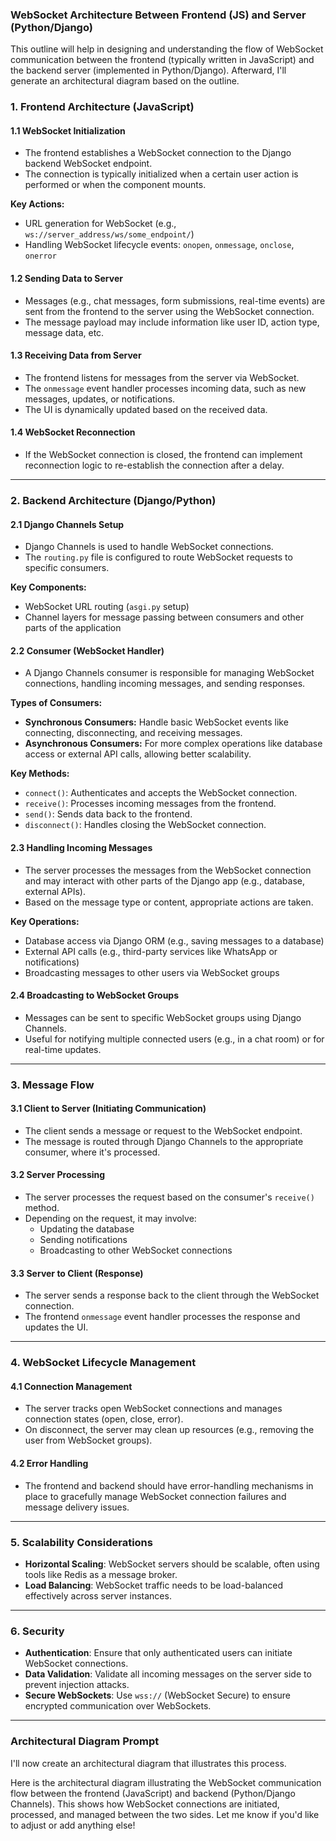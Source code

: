 ### WebSocket Architecture Between Frontend (JS) and Server (Python/Django)

This outline will help in designing and understanding the flow of WebSocket communication between the frontend (typically written in JavaScript) and the backend server (implemented in Python/Django). Afterward, I'll generate an architectural diagram based on the outline.

### 1. **Frontend Architecture (JavaScript)**

#### 1.1 **WebSocket Initialization**
   - The frontend establishes a WebSocket connection to the Django backend WebSocket endpoint.
   - The connection is typically initialized when a certain user action is performed or when the component mounts.

   **Key Actions:**
   - URL generation for WebSocket (e.g., `ws://server_address/ws/some_endpoint/`)
   - Handling WebSocket lifecycle events: `onopen`, `onmessage`, `onclose`, `onerror`
   
#### 1.2 **Sending Data to Server**
   - Messages (e.g., chat messages, form submissions, real-time events) are sent from the frontend to the server using the WebSocket connection.
   - The message payload may include information like user ID, action type, message data, etc.

#### 1.3 **Receiving Data from Server**
   - The frontend listens for messages from the server via WebSocket.
   - The `onmessage` event handler processes incoming data, such as new messages, updates, or notifications.
   - The UI is dynamically updated based on the received data.

#### 1.4 **WebSocket Reconnection**
   - If the WebSocket connection is closed, the frontend can implement reconnection logic to re-establish the connection after a delay.

---

### 2. **Backend Architecture (Django/Python)**

#### 2.1 **Django Channels Setup**
   - Django Channels is used to handle WebSocket connections.
   - The `routing.py` file is configured to route WebSocket requests to specific consumers.

   **Key Components:**
   - WebSocket URL routing (`asgi.py` setup)
   - Channel layers for message passing between consumers and other parts of the application

#### 2.2 **Consumer (WebSocket Handler)**
   - A Django Channels consumer is responsible for managing WebSocket connections, handling incoming messages, and sending responses.
   
   **Types of Consumers:**
   - **Synchronous Consumers:** Handle basic WebSocket events like connecting, disconnecting, and receiving messages.
   - **Asynchronous Consumers:** For more complex operations like database access or external API calls, allowing better scalability.

   **Key Methods:**
   - `connect()`: Authenticates and accepts the WebSocket connection.
   - `receive()`: Processes incoming messages from the frontend.
   - `send()`: Sends data back to the frontend.
   - `disconnect()`: Handles closing the WebSocket connection.

#### 2.3 **Handling Incoming Messages**
   - The server processes the messages from the WebSocket connection and may interact with other parts of the Django app (e.g., database, external APIs).
   - Based on the message type or content, appropriate actions are taken.

   **Key Operations:**
   - Database access via Django ORM (e.g., saving messages to a database)
   - External API calls (e.g., third-party services like WhatsApp or notifications)
   - Broadcasting messages to other users via WebSocket groups

#### 2.4 **Broadcasting to WebSocket Groups**
   - Messages can be sent to specific WebSocket groups using Django Channels.
   - Useful for notifying multiple connected users (e.g., in a chat room) or for real-time updates.
   
---

### 3. **Message Flow**

#### 3.1 **Client to Server (Initiating Communication)**
   - The client sends a message or request to the WebSocket endpoint.
   - The message is routed through Django Channels to the appropriate consumer, where it's processed.

#### 3.2 **Server Processing**
   - The server processes the request based on the consumer's `receive()` method.
   - Depending on the request, it may involve:
     - Updating the database
     - Sending notifications
     - Broadcasting to other WebSocket connections

#### 3.3 **Server to Client (Response)**
   - The server sends a response back to the client through the WebSocket connection.
   - The frontend `onmessage` event handler processes the response and updates the UI.

---

### 4. **WebSocket Lifecycle Management**

#### 4.1 **Connection Management**
   - The server tracks open WebSocket connections and manages connection states (open, close, error).
   - On disconnect, the server may clean up resources (e.g., removing the user from WebSocket groups).

#### 4.2 **Error Handling**
   - The frontend and backend should have error-handling mechanisms in place to gracefully manage WebSocket connection failures and message delivery issues.

---

### 5. **Scalability Considerations**
   - **Horizontal Scaling**: WebSocket servers should be scalable, often using tools like Redis as a message broker.
   - **Load Balancing**: WebSocket traffic needs to be load-balanced effectively across server instances.

---

### 6. **Security**
   - **Authentication**: Ensure that only authenticated users can initiate WebSocket connections.
   - **Data Validation**: Validate all incoming messages on the server side to prevent injection attacks.
   - **Secure WebSockets**: Use `wss://` (WebSocket Secure) to ensure encrypted communication over WebSockets.

---

### Architectural Diagram Prompt
I'll now create an architectural diagram that illustrates this process.



Here is the architectural diagram illustrating the WebSocket communication flow between the frontend (JavaScript) and backend (Python/Django Channels). This shows how WebSocket connections are initiated, processed, and managed between the two sides. Let me know if you'd like to adjust or add anything else!